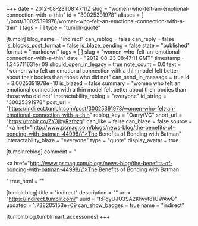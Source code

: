 +++
date = 2012-08-23T08:47:11Z
slug = "women-who-felt-an-emotional-connection-with-a-thin"
id = "30025391978"
aliases = [ "/post/30025391978/women-who-felt-an-emotional-connection-with-a-thin" ]
tags = [ ]
type = "tumblr-quote"

[tumblr]
blog_name = "indirect"
can_reblog = false
can_reply = false
is_blocks_post_format = false
is_blaze_pending = false
state = "published"
format = "markdown"
tags = [ ]
slug = "women-who-felt-an-emotional-connection-with-a-thin"
date = "2012-08-23 08:47:11 GMT"
timestamp = 1.345711631e+09
should_open_in_legacy = true
note_count = 0.0
text = "women who felt an emotional connection with a thin model felt better about their bodies than those who did not"
can_send_in_message = true
id = 3.0025391978e+10
is_blazed = false
summary = "women who felt an emotional connection with a thin model felt better about their bodies than those who did not"
interactability_reblog = "everyone"
id_string = "30025391978"
post_url = "https://indirect.tumblr.com/post/30025391978/women-who-felt-an-emotional-connection-with-a-thin"
reblog_key = "OarrytVC"
short_url = "https://tmblr.co/ZY3jbyRzfnzg"
can_like = false
can_blaze = false
source = "<a href=\"http://www.psmag.com/blogs/news-blog/the-benefits-of-bonding-with-batman-44998/\">The Benefits of Bonding with Batman</a>"
interactability_blaze = "everyone"
type = "quote"
display_avatar = true

[tumblr.reblog]
comment = "<p><a href=\"http://www.psmag.com/blogs/news-blog/the-benefits-of-bonding-with-batman-44998/\">The Benefits of Bonding with Batman</a></p>"
tree_html = ""

[tumblr.blog]
title = "indirect"
description = ""
url = "https://indirect.tumblr.com/"
uuid = "t:PgyUJU3SA2Klwyt81UWAwQ"
updated = 1.738205153e+09
can_show_badges = true
name = "indirect"

[tumblr.blog.tumblrmart_accessories]
+++
